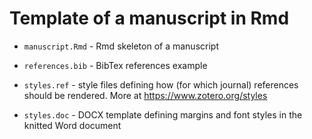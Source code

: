 # Template of a manuscript in Rmd

- `manuscript.Rmd` - Rmd skeleton of a manuscript

- `references.bib` - BibTex references example

- `styles.ref` - style files defining how (for which journal) references should be rendered. More at https://www.zotero.org/styles

- `styles.doc` - DOCX template defining margins and font styles in the knitted Word document